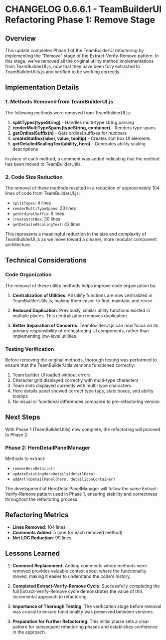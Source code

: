 # CHANGELOG 0.6.6.1 - TeamBuilderUI Refactoring Phase 1: Remove Stage

## Overview

This update completes Phase 1 of the TeamBuilderUI refactoring by implementing the "Remove" stage of the Extract-Verify-Remove pattern. In this stage, we've removed all the original utility method implementations from TeamBuilderUI.js, now that they have been fully extracted to TeamBuilderUtils.js and verified to be working correctly.

## Implementation Details

### 1. Methods Removed from TeamBuilderUI.js

The following methods were removed from TeamBuilderUI.js:

1. **splitTypes(typeString)** - Handles multi-type string parsing
2. **renderMultiTypeSpans(typeString, container)** - Renders type spans
3. **getOrdinalSuffix(n)** - Gets ordinal suffixes for numbers
4. **createStatBox(label, value, tooltip)** - Creates stat box UI elements
5. **getDetailedScalingText(ability, hero)** - Generates ability scaling descriptions

In place of each method, a comment was added indicating that the method has been moved to TeamBuilderUtils.

### 2. Code Size Reduction

The removal of these methods resulted in a reduction of approximately 104 lines of code from TeamBuilderUI.js:
- `splitTypes`: 4 lines
- `renderMultiTypeSpans`: 23 lines
- `getOrdinalSuffix`: 5 lines 
- `createStatBox`: 30 lines
- `getDetailedScalingText`: 42 lines

This represents a meaningful reduction in the size and complexity of TeamBuilderUI.js as we move toward a cleaner, more modular component architecture.

## Technical Considerations

### Code Organization

The removal of these utility methods helps improve code organization by:

1. **Centralization of Utilities**: All utility functions are now centralized in TeamBuilderUtils.js, making them easier to find, maintain, and reuse.

2. **Reduced Duplication**: Previously, similar utility functions existed in multiple places. This centralization removes duplication.

3. **Better Separation of Concerns**: TeamBuilderUI.js can now focus on its primary responsibility of orchestrating UI components, rather than implementing low-level utilities.

### Testing Verification

Before removing the original methods, thorough testing was performed to ensure that the TeamBuilderUtils versions functioned correctly:

1. Team builder UI loaded without errors
2. Character grid displayed correctly with multi-type characters
3. Team slots displayed correctly with multi-type characters
4. Hero details panel showed correct type tags, stats boxes, and ability tooltips
5. No visual or functional differences compared to pre-refactoring version

## Next Steps

With Phase 1 (TeamBuilderUtils) now complete, the refactoring will proceed to Phase 2:

### Phase 2: HeroDetailPanelManager

Methods to extract:
- `renderHeroDetails()`
- `updateExistingHeroDetails(detailHero)`
- `addArtToDetailPanel(hero, detailIconContainer)`

The development of HeroDetailPanelManager will follow the same Extract-Verify-Remove pattern used in Phase 1, ensuring stability and correctness throughout the refactoring process.

## Refactoring Metrics

- **Lines Removed**: 104 lines
- **Comments Added**: 5 (one for each removed method)
- **Net LOC Reduction**: 99 lines

## Lessons Learned

1. **Comment Replacement**: Adding comments where methods were removed provides valuable context about where the functionality moved, making it easier to understand the code's history.

2. **Completed Extract-Verify-Remove Cycle**: Successfully completing the full Extract-Verify-Remove cycle demonstrates the value of this incremental approach to refactoring.

3. **Importance of Thorough Testing**: The verification stage before removal was crucial to ensure functionality was preserved between versions.

4. **Preparation for Further Refactoring**: This initial phase sets a clear pattern for subsequent refactoring phases and establishes confidence in the approach.